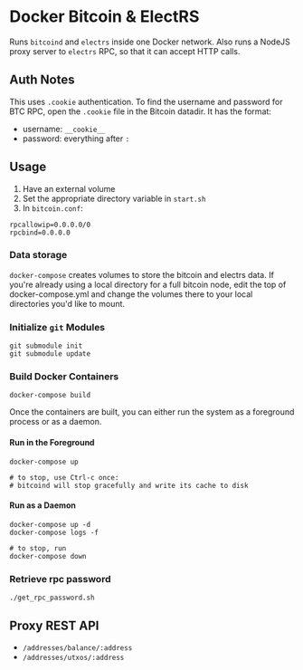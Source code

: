 # Docker Bitcoin & ElectRS
Runs `bitcoind` and `electrs` inside one Docker network. Also runs a NodeJS proxy server to `electrs` RPC, so that it can accept HTTP calls.

## Auth Notes
This uses `.cookie` authentication. To find the username and password for BTC RPC, open the `.cookie` file in the Bitcoin datadir. It has the format:
* username: `__cookie__`
* password: everything after `:`

## Usage
1. Have an external volume
2. Set the appropriate directory variable in `start.sh`
3. In `bitcoin.conf`:
```
rpcallowip=0.0.0.0/0
rpcbind=0.0.0.0
```

### Data storage
`docker-compose` creates volumes to store the bitcoin and electrs data. If you're already using a local directory for a full bitcoin node, edit the top of docker-compose.yml and change the volumes there to your local directories you'd like to mount.

### Initialize `git` Modules
```
git submodule init
git submodule update
```

### Build Docker Containers
```
docker-compose build
```

Once the containers are built, you can either run the system as a foreground process or as a daemon.
#### Run in the Foreground
```
docker-compose up

# to stop, use Ctrl-c once: 
# bitcoind will stop gracefully and write its cache to disk
```

#### Run as a Daemon
```
docker-compose up -d
docker-compose logs -f

# to stop, run
docker-compose down
```

### Retrieve rpc password
```
./get_rpc_password.sh
```

## Proxy REST API
* `/addresses/balance/:address`
* `/addresses/utxos/:address`
